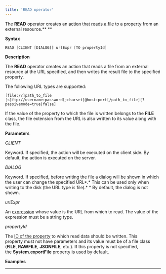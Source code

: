 ```yaml
---
title: 'READ operator'
---
```


The **READ** operator creates an [action](Actions.md) that [reads a file](Read_file_READ_.md) to a [property](Properties.md) from an external resource.** **

**Syntax**

    READ [CLIENT [DIALOG]] urlExpr [TO propertyId]

**Description**

The **READ** operator creates an action that reads a file from an external resource at the URL specified, and then writes the result file to the specified property.

The following URL types are supported: 

    [file://]path_to_file
    [s]ftp://username:password[;charset]@host:port[/path_to_file][?passivemode=true|false]

If the value of the property to which the file is written belongs to the **FILE** class, the file extension from the URL is also written to its value along with the file.

**Parameters**

*CLIENT*

Keyword. If specified, the action will be executed on the client side. By default, the action is executed on the server.

*DIALOG*

Keyword. If specified, before writing the file a dialog will be shown in which the user can change the specified URL*.* This can be used only when writing to the disk (the URL type is file).* * By default, the dialog is not shown. 

*urlExpr*

An [expression](Expression.md) whose value is the URL from which to read. The value of the expression must be a string type.

*propertyId*

The [ID of the property](IDs_1573053.html#IDs-propertyid) to which read data should be written. This property must not have parameters and its value must be of a file class (**FILE**, **RAWFILE**, **JSONFILE**, etc.). If this property is not specified, the **System.exportFile** property is used by default.

**Examples**

************************************************************


  

